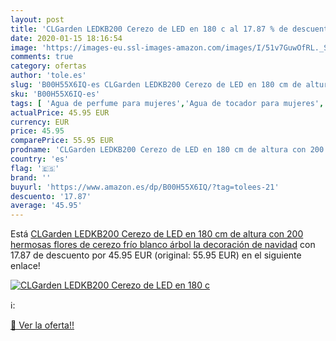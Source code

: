 ```yaml
---
layout: post
title: 'CLGarden LEDKB200 Cerezo de LED en 180 c al 17.87 % de descuento'
date: 2020-01-15 18:16:54
image: 'https://images-eu.ssl-images-amazon.com/images/I/51v7GuwOfRL._SL400_.jpg'
comments: true
category: ofertas
author: 'tole.es'
slug: 'B00H55X6IQ-es CLGarden LEDKB200 Cerezo de LED en 180 cm de altura con...'
sku: 'B00H55X6IQ-es'
tags: [ 'Agua de perfume para mujeres','Agua de tocador para mujeres','Almacenaje de adornos festivos','Almacenamiento y organización','Belleza','Fragancias para mujeres','Hogar y cocina','Instrumentos de percusión para niños','Instrumentos musicales para niños','Juguetes','Juguetes electrónicos','Juguetes y juegos','Perfumes y fragancias','Productos para el cuidado de la piel','Sets y juegos para el cuidado de la piel','Videojuegos para niños','navidad', ]
actualPrice: 45.95 EUR
currency: EUR
price: 45.95
comparePrice: 55.95 EUR
prodname: 'CLGarden LEDKB200 Cerezo de LED en 180 cm de altura con 200 hermosas flores de cerezo frío blanco  árbol la decoración de navidad'
country: 'es'
flag: '🇪🇸'
brand: ''
buyurl: 'https://www.amazon.es/dp/B00H55X6IQ/?tag=tolees-21'
descuento: '17.87'
average: '45.95'
---
```


Está [CLGarden LEDKB200 Cerezo de LED en 180 cm de altura con 200 hermosas flores de cerezo frío blanco  árbol la decoración de navidad](https://www.amazon.es/dp/B00H55X6IQ/?tag=tolees-21) con 17.87 de descuento por 45.95 EUR (original: 55.95 EUR) en el siguiente enlace!

[![CLGarden LEDKB200 Cerezo de LED en 180 c](https://images-eu.ssl-images-amazon.com/images/I/51v7GuwOfRL._SL400_.jpg)](https://www.amazon.es/dp/B00H55X6IQ/?tag=tolees-21)

ℹ️:


[🛒 Ver la oferta!!](https://www.amazon.es/dp/B00H55X6IQ/?tag=tolees-21)
